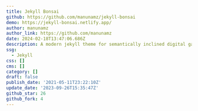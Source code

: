 ```yaml
---
title: Jekyll Bonsai
github: https://github.com/manunamz/jekyll-bonsai
demo: https://jekyll-bonsai.netlify.app/
author: manunamz
author_link: https://github.com/manunamz
date: 2024-02-18T13:47:06.686Z
description: A modern jekyll theme for semantically inclined digital gardeners.
ssg:
  - Jekyll
css: []
cms: []
category: []
draft: false
publish_date: '2021-05-11T23:22:10Z'
update_date: '2023-09-26T15:35:47Z'
github_star: 26
github_fork: 4
---
```

